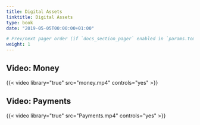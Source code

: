 ```yaml
---
title: Digital Assets
linktitle: Digital Assets
type: book
date: "2019-05-05T00:00:00+01:00"

# Prev/next pager order (if `docs_section_pager` enabled in `params.toml`)
weight: 1
---
```


## Video: Money
{{< video library="true" src="money.mp4" controls="yes" >}}

## Video: Payments
{{< video library="true" src="Payments.mp4" controls="yes" >}}

